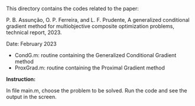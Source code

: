 This directory contains the codes related to the paper:

P. B. Assunção, O. P. Ferreira, and L. F. Prudente, A generalized conditional gradient method for multiobjective composite optimization problems, technical report, 2023.

Date: February 2023

- CondG.m: routine containing the Generalized Conditional Gradient method
- ProxGrad.m: routine containing the Proximal Gradient method

**Instruction:**

In file main.m, choose the problem to be solved. Run the code and see the output in the screen.
